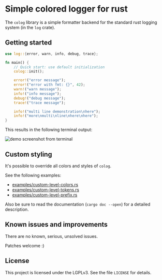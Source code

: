 # Simple colored logger for rust #

The `colog` library is a simple formatter backend for the standard
rust logging system (in the `log` crate).

## Getting started ##

```rust
use log::{error, warn, info, debug, trace};

fn main() {
    // Quick start: use default initialization
    colog::init();

    error!("error message");
    error!("error with fmt: {}", 42);
    warn!("warn message");
    info!("info message");
    debug!("debug message");
    trace!("trace message");

    info!("multi line demonstration\nhere");
    info!("more\nmulti\nline\nhere\nhere");
}
```

This results in the following terminal output:

![demo screenshot from terminal](https://raw.githubusercontent.com/chrivers/rust-colog/master/screenshot.png)

## Custom styling ##

It's possible to override all colors and styles of `colog`.

See the following examples:

 - [examples/custom-level-colors.rs](examples/custom-level-colors.rs)
 - [examples/custom-level-tokens.rs](examples/custom-level-tokens.rs)
 - [examples/custom-level-prefix.rs](examples/custom-level-prefix.rs)

Also be sure to read the documentation (`cargo doc --open`) for a detailed description.

## Known issues and improvements ##

There are no known, serious, unsolved issues.

Patches welcome :)

## License ##

This project is licensed under the LGPLv3. See the file `LICENSE` for
details.
